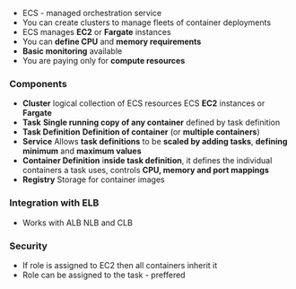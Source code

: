 

- ECS \- managed orchestration service
- You can create clusters to manage fleets of container deployments
- ECS manages **EC2** or **Fargate** instances
- You can **define CPU** and **memory requirements**
- **Basic monitoring** available
- You are paying only for **compute resources**

### Components

- **Cluster**  logical collection of ECS resources ECS **EC2** instances or **Fargate**
- **Task**  **Single running copy of any container** defined by task definition
- **Task Definition**  **Definition of container** \(or **multiple containers**\)
- **Service**  Allows **task definitions** to be **scaled by adding tasks**, **defining minimum** and **maximum values**
- **Container Definition**  i**nside task definition**, it defines the individual containers a task uses, controls **CPU, memory and port mappings**
- **Registry**  Storage for container images

### Integration with ELB

- Works with ALB NLB and CLB

### Security

- If role is assigned to EC2 then all containers inherit it
- Role can be assigned to the task \- preffered
